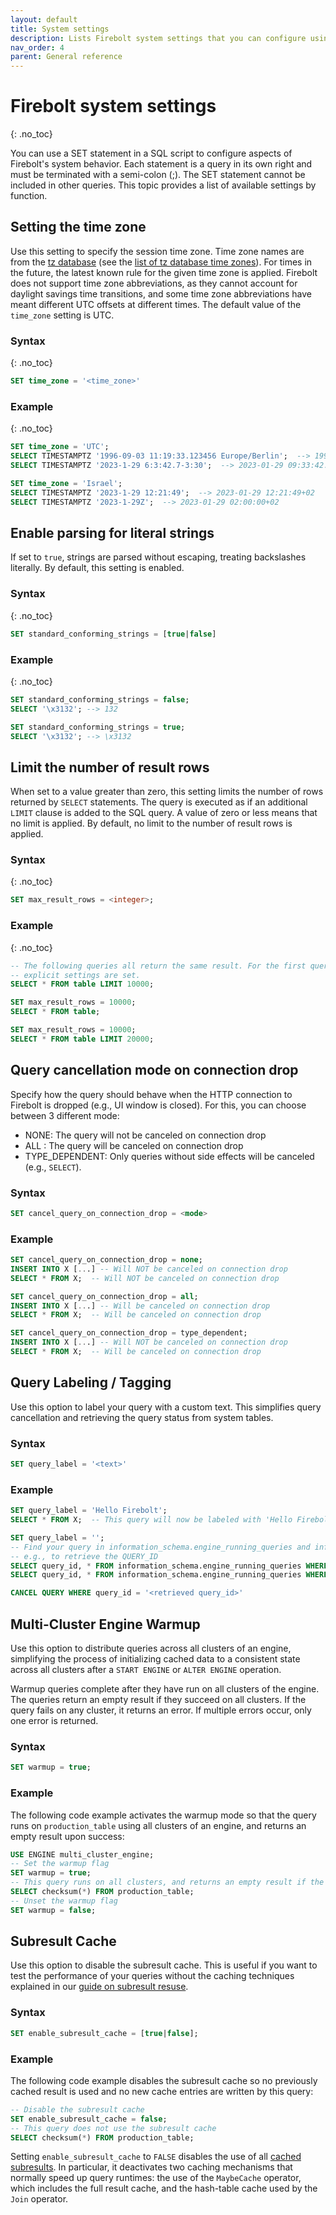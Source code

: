 ```yaml
---
layout: default
title: System settings
description: Lists Firebolt system settings that you can configure using SQL.
nav_order: 4
parent: General reference
---
```


# Firebolt system settings

{: .no_toc}

You can use a SET statement in a SQL script to configure aspects of Firebolt's system behavior. Each statement is a query in its own right and must be terminated with a semi-colon (;). The SET statement cannot be included in other queries. This topic provides a list of available settings by function.

## Setting the time zone

Use this setting to specify the session time zone. Time zone names are from the [tz database](http://www.iana.org/time-zones) (see the [list of tz database time zones](http://en.wikipedia.org/wiki/List_of_tz_database_time_zones)). For times in the future, the latest known rule for the given time zone is applied. Firebolt does not support time zone abbreviations, as they cannot account for daylight savings time transitions, and some time zone abbreviations have meant different UTC offsets at different times. The default value of the `time_zone` setting is UTC. 

### Syntax

{: .no_toc}

```sql
SET time_zone = '<time_zone>'
```

### Example

{: .no_toc}

```sql
SET time_zone = 'UTC';
SELECT TIMESTAMPTZ '1996-09-03 11:19:33.123456 Europe/Berlin';  --> 1996-09-03 09:19:33.123456+00
SELECT TIMESTAMPTZ '2023-1-29 6:3:42.7-3:30';  --> 2023-01-29 09:33:42.7+00

SET time_zone = 'Israel';
SELECT TIMESTAMPTZ '2023-1-29 12:21:49';  --> 2023-01-29 12:21:49+02
SELECT TIMESTAMPTZ '2023-1-29Z';  --> 2023-01-29 02:00:00+02
```

## Enable parsing for literal strings

If set to `true`, strings are parsed without escaping, treating backslashes literally. By default, this setting is enabled. 


### Syntax

{: .no_toc}

```sql
SET standard_conforming_strings = [true|false]
```

### Example

{: .no_toc}

```sql
SET standard_conforming_strings = false;
SELECT '\x3132'; --> 132

SET standard_conforming_strings = true;
SELECT '\x3132'; --> \x3132
```

## Limit the number of result rows

When set to a value greater than zero, this setting limits the number of rows returned by `SELECT` statements. The query is executed as if an additional `LIMIT` clause is added to the SQL query. A value of zero or less means that no limit is applied. By default, no limit to the number of result rows is applied.

### Syntax

{: .no_toc}

```sql
SET max_result_rows = <integer>;
```

### Example

{: .no_toc}

```sql
-- The following queries all return the same result. For the first query, no
-- explicit settings are set.
SELECT * FROM table LIMIT 10000;

SET max_result_rows = 10000;
SELECT * FROM table;

SET max_result_rows = 10000;
SELECT * FROM table LIMIT 20000;

```

## Query cancellation mode on connection drop

Specify how the query should behave when the HTTP connection to Firebolt is dropped (e.g., UI window is closed). For this, you can choose between 3 different mode:
- NONE: The query will not be canceled on connection drop
- ALL : The query will be canceled on connection drop
- TYPE_DEPENDENT: Only queries without side effects will be canceled (e.g., `SELECT`). 

### Syntax
```sql
SET cancel_query_on_connection_drop = <mode>
```

### Example

```sql
SET cancel_query_on_connection_drop = none;
INSERT INTO X [...] -- Will NOT be canceled on connection drop
SELECT * FROM X;  -- Will NOT be canceled on connection drop

SET cancel_query_on_connection_drop = all;
INSERT INTO X [...] -- Will be canceled on connection drop
SELECT * FROM X;  -- Will be canceled on connection drop

SET cancel_query_on_connection_drop = type_dependent;
INSERT INTO X [...] -- Will NOT be canceled on connection drop
SELECT * FROM X;  -- Will be canceled on connection drop
```

## Query Labeling / Tagging

Use this option to label your query with a custom text. This simplifies query cancellation and retrieving the query status from system tables.

### Syntax
```sql
SET query_label = '<text>'
```

### Example

```sql
SET query_label = 'Hello Firebolt';
SELECT * FROM X;  -- This query will now be labeled with 'Hello Firebolt'

SET query_label = '';
-- Find your query in information_schema.engine_running_queries and information_schema.engine_query_history
-- e.g., to retrieve the QUERY_ID
SELECT query_id, * FROM information_schema.engine_running_queries WHERE query_label = 'Hello Firebolt'
SELECT query_id, * FROM information_schema.engine_running_queries WHERE query_label = 'Hello Firebolt'

CANCEL QUERY WHERE query_id = '<retrieved query_id>'
```

## Multi-Cluster Engine Warmup

Use this option to distribute queries across all clusters of an engine, simplifying the process of initializing cached data to a consistent state across all clusters after a `START ENGINE` or `ALTER ENGINE` operation.

Warmup queries complete after they have run on all clusters of the engine. The queries return an empty result if they succeed on all clusters. If the query fails on any cluster, it returns an error. If multiple errors occur, only one error is returned. 

### Syntax

```sql
SET warmup = true;
```

### Example 
The following code example activates the warmup mode so that the query runs on `production_table` using all clusters of an engine, and returns an empty result upon success:
```sql
USE ENGINE multi_cluster_engine;
-- Set the warmup flag
SET warmup = true;
-- This query runs on all clusters, and returns an empty result if the query succeeds on all clusters. 
SELECT checksum(*) FROM production_table;
-- Unset the warmup flag
SET warmup = false;
```

## Subresult Cache

Use this option to disable the subresult cache. This is useful if you want to test the performance of your queries without the caching techniques explained in our [guide on subresult resuse](../Guides/optimize-query-performance/understand-query-performance-subresult.md).

### Syntax

```sql
SET enable_subresult_cache = [true|false];
```

### Example 
The following code example disables the subresult cache so no previously cached result is used and no new cache entries are written by this query:
```sql
-- Disable the subresult cache
SET enable_subresult_cache = false;
-- This query does not use the subresult cache
SELECT checksum(*) FROM production_table;
```

Setting `enable_subresult_cache` to `FALSE` disables the use of all [cached subresults](../Guides/optimize-query-performance/understand-query-performance-subresult.md). In particular, it deactivates two caching mechanisms that normally speed up query runtimes: the use of the `MaybeCache` operator, which includes the full result cache, and the hash-table cache used by the `Join` operator.